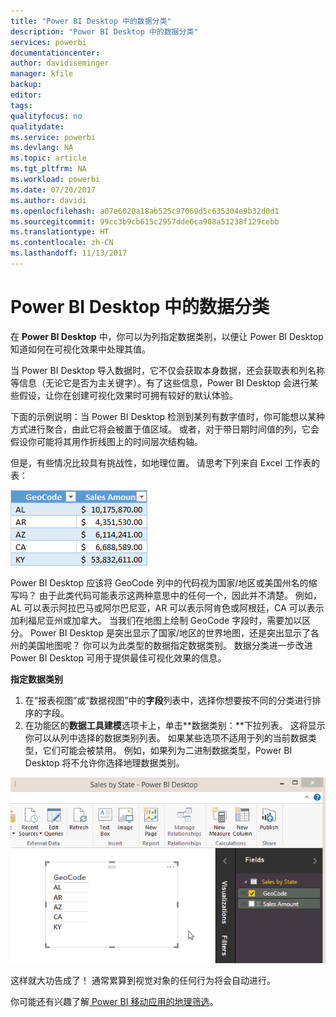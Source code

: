 ```yaml
---
title: "Power BI Desktop 中的数据分类"
description: "Power BI Desktop 中的数据分类"
services: powerbi
documentationcenter: 
author: davidiseminger
manager: kfile
backup: 
editor: 
tags: 
qualityfocus: no
qualitydate: 
ms.service: powerbi
ms.devlang: NA
ms.topic: article
ms.tgt_pltfrm: NA
ms.workload: powerbi
ms.date: 07/20/2017
ms.author: davidi
ms.openlocfilehash: a07e6020a18ab525c97069d5c635304e9b32d0d1
ms.sourcegitcommit: 99cc3b9cb615c2957dde6ca908a51238f129cebb
ms.translationtype: HT
ms.contentlocale: zh-CN
ms.lasthandoff: 11/13/2017
---
```

# <a name="data-categorization-in-power-bi-desktop"></a>Power BI Desktop 中的数据分类
在 **Power BI Desktop** 中，你可以为列指定数据类别，以便让 Power BI Desktop 知道如何在可视化效果中处理其值。

当 Power BI Desktop 导入数据时，它不仅会获取本身数据，还会获取表和列名称等信息（无论它是否为主关键字）。有了这些信息，Power BI Desktop 会进行某些假设，让你在创建可视化效果时可拥有较好的默认体验。 

下面的示例说明：当 Power BI Desktop 检测到某列有数字值时，你可能想以某种方式进行聚合，由此它将会被置于值区域。 或者，对于带日期时间值的列，它会假设你可能将其用作折线图上的时间层次结构轴。

但是，有些情况比较具有挑战性，如地理位置。 请思考下列来自 Excel 工作表的表：

![](media/desktop-data-categorization/datacategorizationtable.png)

Power BI Desktop 应该将 GeoCode 列中的代码视为国家/地区或美国州名的缩写吗？  由于此类代码可能表示这两种意思中的任何一个，因此并不清楚。  例如，AL 可以表示阿拉巴马或阿尔巴尼亚，AR 可以表示阿肯色或阿根廷，CA 可以表示加利福尼亚州或加拿大。 当我们在地图上绘制 GeoCode 字段时，需要加以区分。  Power BI Desktop 是突出显示了国家/地区的世界地图，还是突出显示了各州的美国地图呢？  你可以为此类型的数据指定数据类别。 数据分类进一步改进 Power BI Desktop 可用于提供最佳可视化效果的信息。  

**指定数据类别**

1. 在“报表视图”或“数据视图”中的**字段**列表中，选择你想要按不同的分类进行排序的字段。
2. 在功能区的**数据工具建模**选项卡上，单击**数据类别：**下拉列表。  这将显示你可以从列中选择的数据类别列表。  如果某些选项不适用于列的当前数据类型，它们可能会被禁用。  例如，如果列为二进制数据类型，Power BI Desktop 将不允许你选择地理数据类别。 

![](media/desktop-data-categorization/datacategorization.gif)

这样就大功告成了！  通常累算到视觉对象的任何行为将会自动进行。  

你可能还有兴趣了解[ Power BI 移动应用的地理筛选](desktop-mobile-geofiltering.md)。

